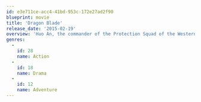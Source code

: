 ```yaml
---
id: e3e711ce-acc4-41bd-953c-172e27ad2f90
blueprint: movie
title: 'Dragon Blade'
release_date: '2015-02-19'
overview: 'Huo An, the commander of the Protection Squad of the Western Regions, was framed by evil forces and becomes enslaved. On the other hand, a Roman general escapes to China after rescuing the Prince. The heroic duo meet in the Western Desert and a thrilling story unfolds.'
genres:
  -
    id: 28
    name: Action
  -
    id: 18
    name: Drama
  -
    id: 12
    name: Adventure
---
```

